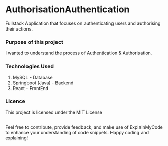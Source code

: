 # AuthorisationAuthentication
Fullstack Application that focuses on authenticating users and authorising their actions.

### Purpose of this project
I wanted to understand the process of Authentication & Authorisation.

### Technologies Used
1. MySQL - Database
2. Springboot (Java) - Backend
3. React - FrontEnd

### Licence
This project is licensed under the MIT License
##
Feel free to contribute, provide feedback, and make use of ExplainMyCode to enhance your understanding of code snippets. Happy coding and explaining!

